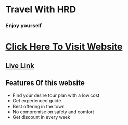 # Travel With HRD
### Enjoy yourself

# [Click Here To Visit Website](https://travel-with-hrd.web.app/)

## [Live Link](https://travel-with-hrd.web.app/)

## Features Of this website

- Find your desire tour plan with a low cost
- Get experienced guide
- Best offering in the town
- No compromise on safety and comfort
- Get discount in every week